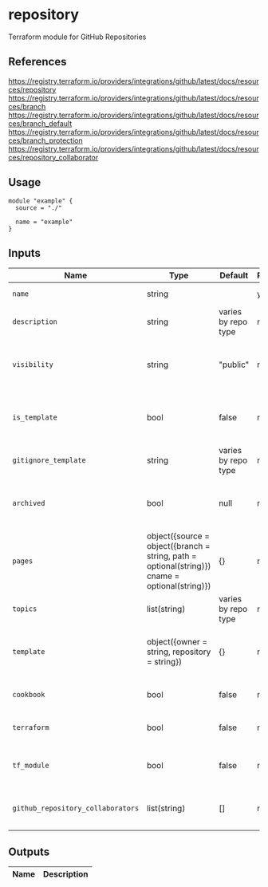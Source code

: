 # repository

Terraform module for GitHub Repositories

## References

<https://registry.terraform.io/providers/integrations/github/latest/docs/resources/repository>
<https://registry.terraform.io/providers/integrations/github/latest/docs/resources/branch>
<https://registry.terraform.io/providers/integrations/github/latest/docs/resources/branch_default>
<https://registry.terraform.io/providers/integrations/github/latest/docs/resources/branch_protection>
<https://registry.terraform.io/providers/integrations/github/latest/docs/resources/repository_collaborator>

## Usage

```hcl
module "example" {
  source = "./"

  name = "example"
}
```

## Inputs

| Name | Type         | Default | Required | Description |
|------|--------------|---------|----------|-------------|
| `name` | string | | yes | Name of the repository|
| `description` | string | varies by repo type | no | Description of repository contents |
| `visibility` | string | "public" | no | Allows your repository to be seen by general public or not |
| `is_template` | bool | false | no | Set to true to tell GitHub that this is a template repository |
| `gitignore_template` | string | varies by repo type | no | Set gitignore file based on template |
| `archived` | bool | null | no | Specifies if the repository should be archived |
| `pages` | object({source = object({branch = string, path = optional(string)}) cname = optional(string)})| {} | no | GitHub Pages configuration |
| `topics` | list(string) | varies by repo type | no | The list of topics of the repository |
| `template` | object({owner = string, repository = string}) | {} | no | Create repository from template repository |
| `cookbook` | bool | false | no | Enables Chef Cookbook features |
| `terraform` | bool | false | no | Enables Terraform features |
| `tf_module` | bool | false | no | Enables Terraform Module features |
| `github_repository_collaborators` | list(string) | [] | no | List of Collaborators to add to repository |

## Outputs

| Name            | Description              |
|-----------------|--------------------------|
